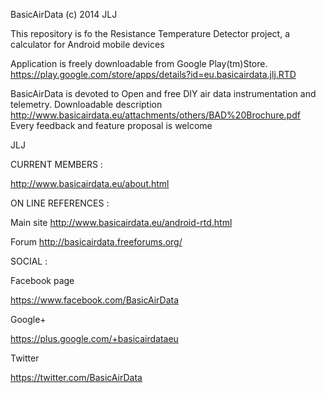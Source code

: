 BasicAirData (c) 2014 JLJ

This repository is fo the Resistance Temperature Detector project, a calculator for Android mobile devices

Application is freely downloadable from Google Play(tm)Store.
https://play.google.com/store/apps/details?id=eu.basicairdata.jlj.RTD

BasicAirData is devoted to Open and free DIY air data instrumentation and telemetry. Downloadable description http://www.basicairdata.eu/attachments/others/BAD%20Brochure.pdf Every feedback and feature proposal is welcome

JLJ

CURRENT MEMBERS :

http://www.basicairdata.eu/about.html

ON LINE REFERENCES :

Main site http://www.basicairdata.eu/android-rtd.html

Forum http://basicairdata.freeforums.org/

SOCIAL :

Facebook page

https://www.facebook.com/BasicAirData

Google+

https://plus.google.com/+basicairdataeu

Twitter

https://twitter.com/BasicAirData


